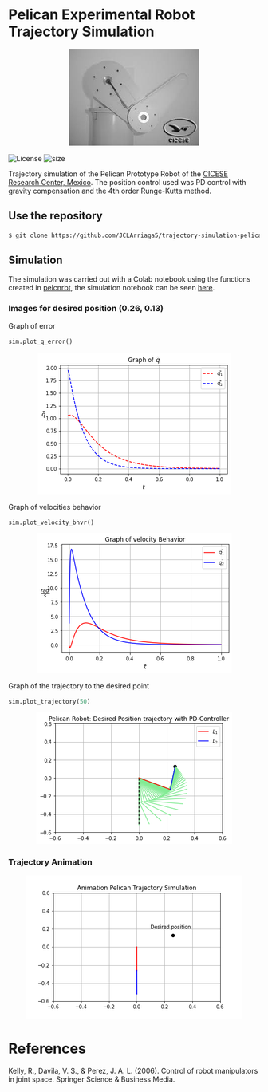 # Pelican Experimental Robot Trajectory Simulation

<p align="center"><img src="images/pelican_prototype.jpeg"></p>

![License](https://img.shields.io/github/license/JCLArriaga5/trajectory-simulation-pelican-robot) ![size](https://img.shields.io/github/repo-size/JCLArriaga5/trajectory-simulation-pelican-robot)

Trajectory simulation of the Pelican Prototype Robot of the [CICESE Research Center, Mexico](https://www.cicese.edu.mx/). The position control used was PD control with gravity compensation and the 4th order Runge-Kutta method.

## Use the repository
```sh
$ git clone https://github.com/JCLArriaga5/trajectory-simulation-pelican-robot.git
```
## Simulation
The simulation was carried out with a Colab notebook using the functions created in [pelcnrbt](../master/pelcnrbt/), the simulation notebook can be seen [here](../master/simulation_nb/pelican_trajectory_simulation.ipynb).

### Images for desired position (0.26, 0.13)
Graph of error
```python
sim.plot_q_error()
```
<p align="center"><img src="images/error_graph.png"></p>

Graph of velocities behavior
```python
sim.plot_velocity_bhvr()
```
<p align="center"><img src="images/qs_bhvr_graph.png"></p>

Graph of the trajectory to the desired point
```python
sim.plot_trajectory(50)
```
<p align="center"><img src="images/trajectory_graph.png"></p>

### Trajectory Animation
<p align="center"><img src="images/pelican_trajectory.gif"></p>

# References
 Kelly, R., Davila, V. S., & Perez, J. A. L. (2006). Control of robot manipulators in joint space. Springer Science & Business Media.
